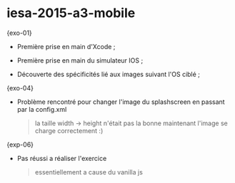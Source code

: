 # iesa-2015-a3-mobile


{exo-01}

- Première prise en main d'Xcode ;

- Première prise en main du simulateur IOS ;

- Découverte des spécificités lié aux images suivant l'OS ciblé ;


{exo-04}

- Problème rencontré pour changer l'image du splashscreen en passant par la config.xml

	> la taille width -> height n'était pas la bonne maintenant l'image se charge correctement :) 


{exp-06}

- Pas réussi a réaliser l'exercice

	> essentiellement a cause du vanilla js




